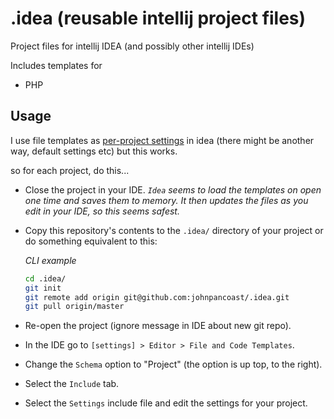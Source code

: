 # .idea (reusable intellij project files)

Project files for intellij IDEA (and possibly other intellij IDEs)

Includes templates for

* PHP

## Usage
I use file templates as [per-project
settings](https://www.jetbrains.com/help/idea/2016.3/file-and-code-templates.html#d2040410e142)
in idea (there might be another way, default settings etc) but this works.

so for each project, do this...

* Close the project in your IDE. *`Idea` seems to load the templates on open
  one time and saves them to memory. It then updates the files as you edit in
  your IDE, so this seems safest.*
 
* Copy this repository's contents to the `.idea/` directory of your project or
  do something equivalent to this:

    *CLI example*

    ```bash
    cd .idea/
    git init
    git remote add origin git@github.com:johnpancoast/.idea.git
    git pull origin/master
    ```
* Re-open the project (ignore message in IDE about new git repo).
* In the IDE go to `[settings] > Editor > File and Code Templates`.
* Change the `Schema` option to "Project" (the option is up top, to the right). 
* Select the `Include` tab.
* Select the `Settings` include file and edit the settings for your project.
